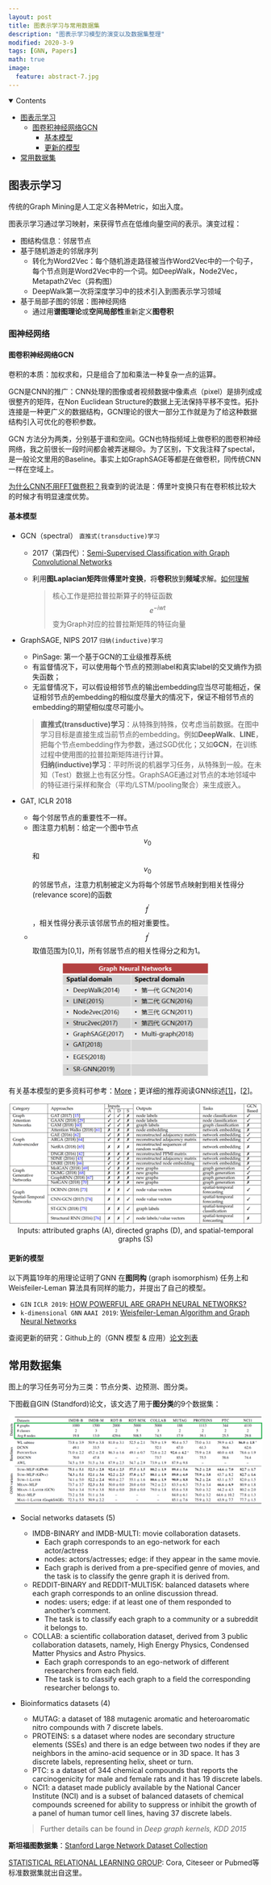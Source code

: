 ```yaml
---
layout: post
title: 图表示学习与常用数据集
description: "图表示学习模型的演变以及数据集整理"
modified: 2020-3-9
tags: [GNN, Papers]
math: true
image:
  feature: abstract-7.jpg
---
```

<details open><!-- 可选open -->
<summary>Contents</summary>
<div markdown="1">
<!-- TOC -->

- [图表示学习](#图表示学习)
    - [图卷积神经网络GCN](#图卷积神经网络gcn)
        - [基本模型](#基本模型)
        - [更新的模型](#更新的模型)
- [常用数据集](#常用数据集)

<!-- /TOC -->
</div>
</details>

## 图表示学习

传统的Graph Mining是人工定义各种Metric，如出入度。<br>

图表示学习通过学习映射，来获得节点在低维向量空间的表示。演变过程：

- 图结构信息：邻居节点
- 基于随机游走的邻居序列
  - 转化为Word2Vec：每个随机游走路径被当作Word2Vec中的一个句子，每个节点则是Word2Vec中的一个词。如DeepWalk，Node2Vec，Metapath2Vec（异构图）
  - DeepWalk第一次将深度学习中的技术引入到图表示学习领域
- 基于局部子图的邻居：图神经网络
  - 通过用**谱图理论**或**空间局部性**重新定义**图卷积**

### 图神经网络

#### 图卷积神经网络GCN

卷积的本质：加权求和，只是组合了加和乘法一种复杂一点的运算。<br>
<!--more-->

GCN是CNN的推广：CNN处理的图像或者视频数据中像素点（pixel）是排列成成很整齐的矩阵，在Non Euclidean Structure的数据上无法保持平移不变性。拓扑连接是一种更广义的数据结构，GCN理论的很大一部分工作就是为了给这种数据结构引入可优化的卷积参数。<br>

GCN 方法分为两类，分别基于谱和空间。GCN也特指频域上做卷积的图卷积神经网络，我之前很长一段时间都会被弄迷糊:cry:。为了区别，下文我注释了spectal，是一般论文里用的Baseline。事实上如GraphSAGE等都是在做卷积，同传统CNN一样在空域上。<br>

[为什么CNN不用FFT做卷积？](https://www.zhihu.com/question/264307400)我查到的说法是：傅里叶变换只有在卷积核比较大的时候才有明显速度优势。

#### 基本模型

- GCN（spectral）	`直推式(transductive)学习`

  - 2017（第四代）：[Semi-Supervised Classification with Graph Convolutional Networks](https://arxiv.org/abs/1609.02907)

  - 利用**图Laplacian矩阵**做**傅里叶变换**，将**卷积**放到**频域**求解。[如何理解](https://www.zhihu.com/question/54504471)

    > 核心工作是把拉普拉斯算子的特征函数 $$e^{-iwt}$$ 变为Graph对应的拉普拉斯矩阵的特征向量

- GraphSAGE, NIPS 2017 `归纳(inductive)学习`

  - PinSage: 第一个基于GCN的工业级推荐系统
  - 有监督情况下，可以使用每个节点的预测label和真实label的交叉熵作为损失函数；
  - 无监督情况下，可以假设相邻节点的输出embedding应当尽可能相近，保证相邻节点的embedding的相似度尽量大的情况下，保证不相邻节点的embedding的期望相似度尽可能小。

  > **直推式(transductive)学习**：从特殊到特殊，仅考虑当前数据。在图中学习目标是直接生成当前节点的embedding。例如**DeepWalk**、**LINE**，把每个节点embedding作为参数，通过SGD优化；又如**GCN**，在训练过程中使用图的拉普拉斯矩阵进行计算。<br>
  > **归纳(inductive)学习**：平时所说的机器学习任务，从特殊到一般。在未知（Test）数据上也有区分性。GraphSAGE通过对节点的本地邻域中的特征进行采样和聚合（平均/LSTM/pooling聚合）来生成嵌入。

- GAT, ICLR 2018

  - 每个邻居节点的重要性不一样。
  - 图注意力机制：给定一个图中节点 $$v_0$$ 和 $$v_0$$ 的邻居节点，注意力机制被定义为将每个邻居节点映射到相关性得分(relevance score)的函数 $$f^{'}$$ ，相关性得分表示该邻居节点的相对重要性。
  - $$f^{'}$$ 取值范围为[0,1]，所有邻居节点的相关性得分之和为1。

<p style="text-align:center"><img src="../images/gnn.png" style="zoom:50%;" /></p>

有关基本模型的更多资料可参考：[More](https://www.cnblogs.com/nxf-rabbit75/p/11306198.html)；更详细的推荐阅读GNN综述[[1]](https://arxiv.org/pdf/1812.08434.pdf)，[[2](https://arxiv.org/pdf/1901.00596v2.pdf)]。

<p style="text-align:center"><img src="../images/gnn1.png" style="zoom:80%;" />Inputs: attributed graphs (A), directed graphs (D), and spatial-temporal graphs (S)</p>

#### 更新的模型

以下两篇19年的用理论证明了GNN 在**图同构** (graph isomorphism) 任务上和 Weisfeiler-Leman 算法具有同样的能力，并提出了自己的模型。

- `GIN` `ICLR 2019`: [HOW POWERFUL ARE GRAPH NEURAL NETWORKS?](https://openreview.net/pdf?id=ryGs6iA5Km)
- `k-dimensional GNN` `AAAI 2019`: [Weisfeiler-Leman Algorithm and Graph Neural Networks](https://arxiv.org/pdf/1810.02244.pdf)

查阅更新的研究：Github上的（GNN 模型 & 应用）[论文列表](https://github.com/thunlp/GNNPapers#graph-clustering)

## 常用数据集

图上的学习任务可分为三类：节点分类、边预测、图分类。<br>

下图截自GIN (Standford)论文，该文选了用于**图分类**的9个数据集：

<p style="text-align:center"><img src="../images/GIN.png" style="zoom:80%;" /></p>

- Social networks datasets (5)
  - IMDB-BINARY and IMDB-MULTI: movie collaboration datasets. 
    - Each graph corresponds to an ego-network for each actor/actress
    - nodes: actors/actresses; edge: if they appear in the same movie. 
    - Each graph is derived from a pre-specified genre of movies, and the task is to classify the genre graph it is derived from.
  - REDDIT-BINARY and REDDIT-MULTI5K: balanced datasets where each graph corresponds to an online discussion thread.
    - nodes: users; edge: if at least one of them responded to another’s comment. 
    - The task is to classify each graph to a community or a subreddit it belongs to.
  - COLLAB: a scientific collaboration dataset, derived from 3 public collaboration datasets, namely, High Energy Physics, Condensed Matter Physics and Astro Physics. 
    -  Each graph corresponds to an ego-network of different researchers from each field. 
    -  The task is to classify each graph to a field the corresponding researcher belongs to.

- Bioinformatics datasets (4)
  - MUTAG: a dataset of 188 mutagenic aromatic and heteroaromatic nitro compounds with 7 discrete labels.
  - PROTEINS: s a dataset where nodes are secondary structure elements (SSEs) and there is an edge between two nodes if they are neighbors in the amino-acid sequence or in 3D space. It has 3 discrete labels, representing helix, sheet or turn.
  - PTC: s a dataset of 344 chemical compounds that reports the carcinogenicity for male and female rats and it has 19 discrete labels.
  - NCI1: a dataset made publicly available by the National Cancer Institute (NCI) and is a subset of balanced datasets of chemical compounds screened for ability to suppress or inhibit the growth of a panel of human tumor cell lines, having 37 discrete labels.

  > Further details can be found in *Deep graph kernels, KDD 2015*

**斯坦福图数据集**：[Stanford Large Network Dataset Collection](http://snap.stanford.edu/data/?utm_source=qq&utm_medium=social&utm_oi=43664650797056#onlinecoms)

[STATISTICAL RELATIONAL LEARNING GROUP](https://linqs.soe.ucsc.edu/data): Cora, Citeseer or Pubmed等标准数据集就出自这里。

